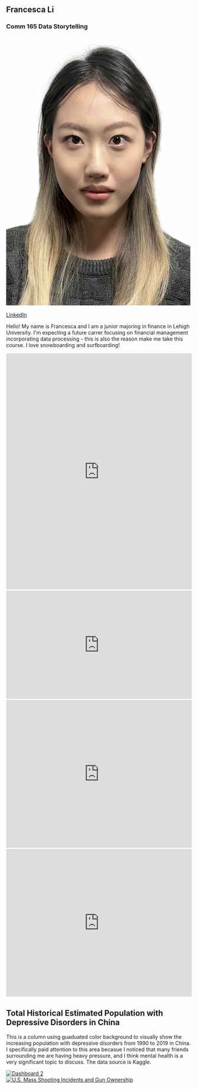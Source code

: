 ## Francesca Li

### Comm 165 Data Storytelling

<img src="https://github.com/Francesca0320/francesca0320.github.io/blob/main/ID%20photo.png?raw=true" width="500" >

[LinkedIn](http://www.linkedin.com/in/francesca-yihang-li)

Hello! My name is Francesca and I am a junior majoring in finance in Lehigh University. I'm expecting a future carrer focusing on financial management incorporating data processing - this is also the reason make me take this course. I love snowboarding and surfboarding!


<iframe title="[ Lehigh Undergraduate Enrollment Spring 2020]" aria-label="Pie Chart" id="datawrapper-chart-kb7vL" src="https://datawrapper.dwcdn.net/kb7vL/2/" scrolling="no" frameborder="0" style="width: 0; min-width: 100% !important; border: none;" height="639" data-external="1"></iframe><script type="text/javascript">!function(){"use strict";window.addEventListener("message",(function(a){if(void 0!==a.data["datawrapper-height"]){var e=document.querySelectorAll("iframe");for(var t in a.data["datawrapper-height"])for(var r=0;r<e.length;r++)if(e[r].contentWindow===a.source){var i=a.data["datawrapper-height"][t]+"px";e[r].style.height=i}}}))}();</script>

  
  <iframe title="[ Lehigh Undergraduate Enrollment Spring 2020 ]" aria-label="Bar Chart" id="datawrapper-chart-iJ6lF" src="https://datawrapper.dwcdn.net/iJ6lF/1/" scrolling="no" frameborder="0" style="width: 0; min-width: 100% !important; border: none;" height="293" data-external="1"></iframe><script type="text/javascript">!function(){"use strict";window.addEventListener("message",(function(a){if(void 0!==a.data["datawrapper-height"]){var e=document.querySelectorAll("iframe");for(var t in a.data["datawrapper-height"])for(var r=0;r<e.length;r++)if(e[r].contentWindow===a.source){var i=a.data["datawrapper-height"][t]+"px";e[r].style.height=i}}}))}();</script>

  
  <iframe title="[2013-2023: Lehigh Colleges Distribution]" aria-label="Interactive line chart" id="datawrapper-chart-GUGKT" src="https://datawrapper.dwcdn.net/GUGKT/1/" scrolling="no" frameborder="0" style="width: 0; min-width: 100% !important; border: none;" height="400" data-external="1"></iframe><script type="text/javascript">!function(){"use strict";window.addEventListener("message",(function(a){if(void 0!==a.data["datawrapper-height"]){var e=document.querySelectorAll("iframe");for(var t in a.data["datawrapper-height"])for(var r=0;r<e.length;r++)if(e[r].contentWindow===a.source){var i=a.data["datawrapper-height"][t]+"px";e[r].style.height=i}}}))}();</script>

  
  <iframe title="[PA Counties Covid Cases: 3/5/2020-6/29/2020]" aria-label="Interactive line chart" id="datawrapper-chart-txwJC" src="https://datawrapper.dwcdn.net/txwJC/1/" scrolling="no" frameborder="0" style="width: 0; min-width: 100% !important; border: none;" height="400" data-external="1"></iframe><script type="text/javascript">!function(){"use strict";window.addEventListener("message",(function(a){if(void 0!==a.data["datawrapper-height"]){var e=document.querySelectorAll("iframe");for(var t in a.data["datawrapper-height"])for(var r=0;r<e.length;r++)if(e[r].contentWindow===a.source){var i=a.data["datawrapper-height"][t]+"px";e[r].style.height=i}}}))}();</script>


## Total Historical Estimated Population with Depressive Disorders in China
This is a column using guaduated color background to visually show the increasing population with depressive disorders from 1990 to 2019 in China. I specifically paid attention to this area becasue I noticed that many friends surrounding me are having heavy pressure, and I think mental health is a very significant topic to discuss. The data source is Kaggle.
<div class='tableauPlaceholder' id='viz1687512205887' style='position: relative'><noscript><a href='#'><img alt='Dashboard 2 'src='https:&#47;&#47;public.tableau.com&#47;static&#47;images&#47;Ch&#47;ChinaPopulationwithDepressiveDisordersAndPercentagebyGender_&#47;Dashboard2&#47;1_rss.png' style='border: none' /></a></noscript><object class='tableauViz'  style='display:none;'><param name='host_url' value='https%3A%2F%2Fpublic.tableau.com%2F' /> <param name='embed_code_version' value='3' /> <param name='site_root' value='' /><param name='name' value='ChinaPopulationwithDepressiveDisordersAndPercentagebyGender_&#47;Dashboard2' /><param name='tabs' value='no' /><param name='toolbar' value='yes' /><param name='static_image'value='https:&#47;&#47;public.tableau.com&#47;static&#47;images&#47;Ch&#47;ChinaPopulationwithDepressiveDisordersAndPercentagebyGender_&#47;Dashboard2&#47;1.png' /> <param name='animate_transition' value='yes' /><param name='display_static_image' value='yes' /><param name='display_spinner' value='yes' /><param name='display_overlay' value='yes' /><param name='display_count' value='yes' /><param name='language' value='en-US' /><param name='filter' value='publish=yes' /></object></div> <script type='text/javascript'> var divElement = document.getElementById('viz1687512205887'); var vizElement = divElement.getElementsByTagName('object')[0]; if ( divElement.offsetWidth > 800 ) {vizElement.style.width='1000px';vizElement.style.height='827px';} else if ( divElement.offsetWidth > 500 ){vizElement.style.width='1000px';vizElement.style.height='827px';} else { vizElement.style.width='100%';vizElement.style.height='827px';} var scriptElement = document.createElement('script'); scriptElement.src = 'https://public.tableau.com/javascripts/api/viz_v1.js'; vizElement.parentNode.insertBefore(scriptElement, vizElement);</script>


<div class='tableauPlaceholder' id='viz1687625702530' style='position: relative'><noscript><a href='#'><img alt='U.S. Mass Shooting Incidents and Gun Ownership ' src='https:&#47;&#47;public.tableau.com&#47;static&#47;images&#47;7P&#47;7PMKGXJ38&#47;1_rss.png' style='border: none' /></a></noscript><object class='tableauViz'  style='display:none;'><param name='host_url' value='https%3A%2F%2Fpublic.tableau.com%2F' /> <param name='embed_code_version' value='3' /> <param name='path' value='shared&#47;7PMKGXJ38' /> <param name='toolbar' value='yes' /><param name='static_image' value='https:&#47;&#47;public.tableau.com&#47;static&#47;images&#47;7P&#47;7PMKGXJ38&#47;1.png' /> <param name='animate_transition' value='yes' /><param name='display_static_image' value='yes' /><param name='display_spinner' value='yes' /><param name='display_overlay' value='yes' /><param name='display_count' value='yes' /><param name='language' value='en-US' /><param name='filter' value='publish=yes' /></object></div> <script type='text/javascript'>  var divElement = document.getElementById('viz1687625702530');var vizElement = divElement.getElementsByTagName('object')[0];vizElement.style.width='1016px';vizElement.style.height='991px';var scriptElement = document.createElement('script');scriptElement.src = 'https://public.tableau.com/javascripts/api/viz_v1.js';vizElement.parentNode.insertBefore(scriptElement, vizElement);</script>
